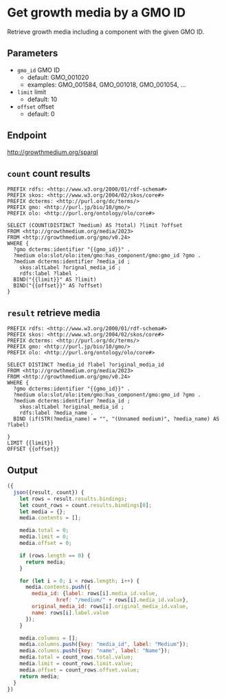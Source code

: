 # Get growth media by a GMO ID

Retrieve growth media including a component with the given GMO ID.

## Parameters

* `gmo_id` GMO ID
  * default: GMO_001020
  * examples: GMO_001584, GMO_001018, GMO_001054, ...
* `limit` limit
  * default: 10
* `offset` offset
  * default: 0

## Endpoint

http://growthmedium.org/sparql

## `count` count results

```sparql
PREFIX rdfs: <http://www.w3.org/2000/01/rdf-schema#>
PREFIX skos: <http://www.w3.org/2004/02/skos/core#>
PREFIX dcterms: <http://purl.org/dc/terms/>
PREFIX gmo: <http://purl.jp/bio/10/gmo/>
PREFIX olo: <http://purl.org/ontology/olo/core#>

SELECT (COUNT(DISTINCT ?medium) AS ?total) ?limit ?offset
FROM <http://growthmedium.org/media/2023>
FROM <http://growthmedium.org/gmo/v0.24>
WHERE {
  ?gmo dcterms:identifier "{{gmo_id}}" .
  ?medium olo:slot/olo:item/gmo:has_component/gmo:gmo_id ?gmo .
  ?medium dcterms:identifier ?media_id ;
    skos:altLabel ?orignal_media_id ;
    rdfs:label ?label .
  BIND("{{limit}}" AS ?limit)
  BIND("{{offset}}" AS ?offset)
}
```

## `result` retrieve media

```sparql
PREFIX rdfs: <http://www.w3.org/2000/01/rdf-schema#>
PREFIX skos: <http://www.w3.org/2004/02/skos/core#>
PREFIX dcterms: <http://purl.org/dc/terms/>
PREFIX gmo: <http://purl.jp/bio/10/gmo/>
PREFIX olo: <http://purl.org/ontology/olo/core#>

SELECT DISTINCT ?media_id ?label ?original_media_id
FROM <http://growthmedium.org/media/2023>
FROM <http://growthmedium.org/gmo/v0.24>
WHERE {
  ?gmo dcterms:identifier "{{gmo_id}}" .
  ?medium olo:slot/olo:item/gmo:has_component/gmo:gmo_id ?gmo .
  ?medium dcterms:identifier ?media_id ;
    skos:altLabel ?original_media_id ;
    rdfs:label ?media_name .
  BIND (if(STR(?media_name) = "", "(Unnamed medium)", ?media_name) AS ?label)

}
LIMIT {{limit}}
OFFSET {{offset}}
```

## Output

```javascript
({
  json({result, count}) {
    let rows = result.results.bindings;
    let count_rows = count.results.bindings[0];
    let media = {};
    media.contents = [];

    media.total = 0;
    media.limit = 0;
    media.offset = 0;

    if (rows.length == 0) {
      return media;
    }

    for (let i = 0; i < rows.length; i++) {
      media.contents.push({
        media_id: {label: rows[i].media_id.value,
                href: "/medium/" + rows[i].media_id.value},
        original_media_id: rows[i].original_media_id.value,
        name: rows[i].label.value
      });
    }

    media.columns = [];
    media.columns.push({key: "media_id", label: "Medium"});
    media.columns.push({key: "name", label: "Name"});
    media.total = count_rows.total.value;
    media.limit = count_rows.limit.value;
    media.offset = count_rows.offset.value;
    return media;
  }
})
```
